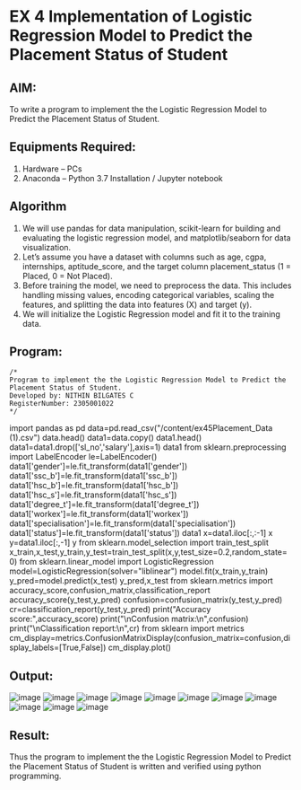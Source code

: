 # EX 4 Implementation of Logistic Regression Model to Predict the Placement Status of Student

## AIM:
To write a program to implement the the Logistic Regression Model to Predict the Placement Status of Student.

## Equipments Required:
1. Hardware – PCs
2. Anaconda – Python 3.7 Installation / Jupyter notebook

## Algorithm
1. We will use pandas for data manipulation, scikit-learn for building and evaluating the logistic regression model, and matplotlib/seaborn for data visualization.
2. Let’s assume you have a dataset with columns such as age, cgpa, internships, aptitude_score, and the target column placement_status (1 = Placed, 0 = Not Placed).
3. Before training the model, we need to preprocess the data. This includes handling missing values, encoding categorical variables, scaling the features, and splitting the data into features (X) and target (y).
4. We will initialize the Logistic Regression model and fit it to the training data.

## Program:
```
/*
Program to implement the the Logistic Regression Model to Predict the Placement Status of Student.
Developed by: NITHIN BILGATES C
RegisterNumber: 2305001022 
*/
```
import pandas as pd
data=pd.read_csv("/content/ex45Placement_Data (1).csv")
data.head()
data1=data.copy()
data1.head()
data1=data1.drop(['sl_no','salary'],axis=1)
data1
from sklearn.preprocessing import LabelEncoder
le=LabelEncoder()
data1['gender']=le.fit_transform(data1['gender'])
data1['ssc_b']=le.fit_transform(data1['ssc_b'])
data1['hsc_b']=le.fit_transform(data1['hsc_b'])
data1['hsc_s']=le.fit_transform(data1['hsc_s'])
data1['degree_t']=le.fit_transform(data1['degree_t'])
data1['workex']=le.fit_transform(data1['workex'])
data1['specialisation']=le.fit_transform(data1['specialisation'])
data1['status']=le.fit_transform(data1['status'])
data1
x=data1.iloc[:,:-1]
x
y=data1.iloc[:,-1]
y
from sklearn.model_selection import train_test_split
x_train,x_test,y_train,y_test=train_test_split(x,y,test_size=0.2,random_state=0)
from sklearn.linear_model import LogisticRegression
model=LogisticRegression(solver="liblinear")
model.fit(x_train,y_train)
y_pred=model.predict(x_test)
y_pred,x_test
from sklearn.metrics import accuracy_score,confusion_matrix,classification_report
accuracy_score(y_test,y_pred)
confusion=confusion_matrix(y_test,y_pred)
cr=classification_report(y_test,y_pred)
print("Accuracy score:",accuracy_score)
print("\nConfusion matrix:\n",confusion)
print("\nClassification report:\n",cr)
from sklearn import metrics
cm_display=metrics.ConfusionMatrixDisplay(confusion_matrix=confusion,display_labels=[True,False])
cm_display.plot()
## Output:
![image](https://github.com/user-attachments/assets/66102de6-f024-44a0-90e4-33a22eeef6b2)
![image](https://github.com/user-attachments/assets/92912e6e-bc02-4ebd-ac7c-fbae2fda4047)
![image](https://github.com/user-attachments/assets/022c5e38-a65f-44f9-bf47-f66400e7d3d1)
![image](https://github.com/user-attachments/assets/cd241534-ac32-40f4-9516-c866deb17f43)
![image](https://github.com/user-attachments/assets/24143369-c87f-4d81-9d28-52c83b62281f)
![image](https://github.com/user-attachments/assets/16f5b5a0-94df-4390-b06d-32c69ae1a775)
![image](https://github.com/user-attachments/assets/c257f7e6-80ac-4811-b808-8b11ec68031c)
![image](https://github.com/user-attachments/assets/487a468b-7cb1-4277-8b75-10c91b579f6a)
![image](https://github.com/user-attachments/assets/c33584e6-644b-4266-bbf0-b4df9d7c05c2)
![image](https://github.com/user-attachments/assets/6a445630-1099-4045-acdb-64969e8b59ce)
![image](https://github.com/user-attachments/assets/6e9f78ae-bad5-4648-b2ef-598970220031)


## Result:
Thus the program to implement the the Logistic Regression Model to Predict the Placement Status of Student is written and verified using python programming.

